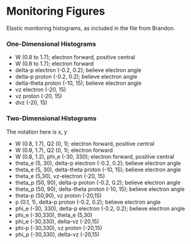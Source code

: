 # Monitoring Figures 
Elastic monitoring histograms, as included in the file from Brandon. 

### One-Dimensional Histograms 
- W (0.8 to 1.7); electron forward, positive central
- W (0.8 to 1.7); electron forward 
- delta-p electron (-0.2, 0.2); believe electron angle 
- delta-p proton (-0.2, 0.2); believe electron angle 
- delta-theta proton (-10, 15); believe electron angle 
- vz electron (-20, 15)
- vz proton (-20, 15)
- dvz (-20, 15)

### Two-Dimensional Histograms 
The notation here is x, y 
- W (0.8, 1.7), Q2 (0, 1); electron forward, positive central 
- W (0.8, 1.7), Q2 (0, 1); electron forward
- W (0.8, 1.2), phi_e (-30, 330); electron forward, positive central 
- theta_e (5, 30), delta-p electron (-0.2, 0.2); believe electron angle 
- theta_e (5, 30), delta-theta proton (-10, 15); believe electron angle 
- theta_e (5,30), vz-electron (-20, 15)
- theta_p (50, 90), delta-p proton (-0.2, 0.2); believe electron angle 
- theta_p (50, 90), delta-theta proton (-10, 15); believe electron angle 
- theta-p (50,90), vz proton (-20,15)
- p (0.1, 1), delta-p proton (-0.2, 0.2); believe electron angle 
- phi_e (-30, 330), delta-p electron (-0.2, 0.2); believe electron angle 
- phi_e (-30,330), theta_e (5,30)
- phi_e (-30,330), delta-vz (-20,15)
- phi-p (-30,330), vz proton (-20,15)
- phi_p (-30,330), delta-vz (-20,15)


